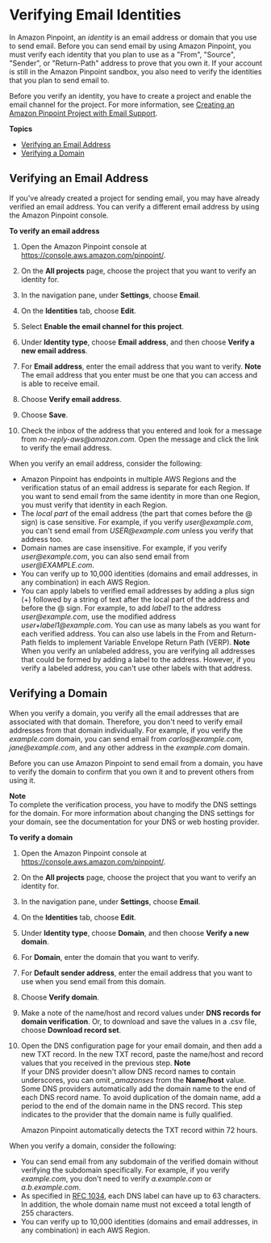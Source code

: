 # Verifying Email Identities<a name="channels-email-manage-verify"></a>

In Amazon Pinpoint, an *identity* is an email address or domain that you use to send email\. Before you can send email by using Amazon Pinpoint, you must verify each identity that you plan to use as a "From", "Source", "Sender", or "Return\-Path" address to prove that you own it\. If your account is still in the Amazon Pinpoint sandbox, you also need to verify the identities that you plan to send email to\.

Before you verify an identity, you have to create a project and enable the email channel for the project\. For more information, see [Creating an Amazon Pinpoint Project with Email Support](channels-email-setup-create.md)\.

**Topics**
+ [Verifying an Email Address](#channels-email-manage-verify-email-address)
+ [Verifying a Domain](#channels-email-manage-verify-domain)

## Verifying an Email Address<a name="channels-email-manage-verify-email-address"></a>

If you've already created a project for sending email, you may have already verified an email address\. You can verify a different email address by using the Amazon Pinpoint console\.

**To verify an email address**

1. Open the Amazon Pinpoint console at [https://console\.aws\.amazon\.com/pinpoint/](https://console.aws.amazon.com/pinpoint/)\.

1. On the **All projects** page, choose the project that you want to verify an identity for\. 

1. In the navigation pane, under **Settings**, choose **Email**\.

1. On the **Identities** tab, choose **Edit**\.

1. Select **Enable the email channel for this project**\.

1. Under **Identity type**, choose **Email address**, and then choose **Verify a new email address**\.

1. For **Email address**, enter the email address that you want to verify\.
**Note**  
The email address that you enter must be one that you can access and is able to receive email\.

1. Choose **Verify email address**\.

1. Choose **Save**\.

1. Check the inbox of the address that you entered and look for a message from *no\-reply\-aws@amazon\.com*\. Open the message and click the link to verify the email address\.

When you verify an email address, consider the following:
+ Amazon Pinpoint has endpoints in multiple AWS Regions and the verification status of an email address is separate for each Region\. If you want to send email from the same identity in more than one Region, you must verify that identity in each Region\.
+ The *local part* of the email address \(the part that comes before the @ sign\) is case sensitive\. For example, if you verify *user@example\.com*, you can't send email from *USER@example\.com* unless you verify that address too\.
+ Domain names are case insensitive\. For example, if you verify *user@example\.com*, you can also send email from *user@EXAMPLE\.com*\.
+ You can verify up to 10,000 identities \(domains and email addresses, in any combination\) in each AWS Region\.
+ You can apply labels to verified email addresses by adding a plus sign \(\+\) followed by a string of text after the local part of the address and before the @ sign\. For example, to add *label1* to the address *user@example\.com*, use the modified address *user\+label1@example\.com*\. You can use as many labels as you want for each verified address\. You can also use labels in the From and Return\-Path fields to implement Variable Envelope Return Path \(VERP\)\. 
**Note**  
When you verify an unlabeled address, you are verifying all addresses that could be formed by adding a label to the address\. However, if you verify a labeled address, you can't use other labels with that address\.

## Verifying a Domain<a name="channels-email-manage-verify-domain"></a>

When you verify a domain, you verify all the email addresses that are associated with that domain\. Therefore, you don't need to verify email addresses from that domain individually\. For example, if you verify the *example\.com* domain, you can send email from *carlos@example\.com*, *jane@example\.com*, and any other address in the *example\.com* domain\.

Before you can use Amazon Pinpoint to send email from a domain, you have to verify the domain to confirm that you own it and to prevent others from using it\.

**Note**  
To complete the verification process, you have to modify the DNS settings for the domain\. For more information about changing the DNS settings for your domain, see the documentation for your DNS or web hosting provider\.

**To verify a domain**

1. Open the Amazon Pinpoint console at [https://console\.aws\.amazon\.com/pinpoint/](https://console.aws.amazon.com/pinpoint/)\.

1. On the **All projects** page, choose the project that you want to verify an identity for\. 

1. In the navigation pane, under **Settings**, choose **Email**\.

1. On the **Identities** tab, choose **Edit**\.

1. Under **Identity type**, choose **Domain**, and then choose **Verify a new domain**\.

1. For **Domain**, enter the domain that you want to verify\.

1. For **Default sender address**, enter the email address that you want to use when you send email from this domain\.

1. Choose **Verify domain**\.

1. Make a note of the name/host and record values under **DNS records for domain verification**\. Or, to download and save the values in a \.csv file, choose **Download record set**\.

1. Open the DNS configuration page for your email domain, and then add a new TXT record\. In the new TXT record, paste the name/host and record values that you received in the previous step\.
**Note**  
If your DNS provider doesn't allow DNS record names to contain underscores, you can omit *\_amazonses* from the **Name/host** value\.  
Some DNS providers automatically add the domain name to the end of each DNS record name\. To avoid duplication of the domain name, add a period to the end of the domain name in the DNS record\. This step indicates to the provider that the domain name is fully qualified\.

   Amazon Pinpoint automatically detects the TXT record within 72 hours\.

When you verify a domain, consider the following:
+ You can send email from any subdomain of the verified domain without verifying the subdomain specifically\. For example, if you verify *example\.com*, you don't need to verify *a\.example\.com* or *a\.b\.example\.com*\. 
+ As specified in [RFC 1034](https://tools.ietf.org/html/rfc1034), each DNS label can have up to 63 characters\. In addition, the whole domain name must not exceed a total length of 255 characters\.
+ You can verify up to 10,000 identities \(domains and email addresses, in any combination\) in each AWS Region\.